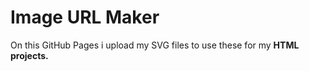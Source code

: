 # Image URL Maker

<p>On this GitHub Pages i upload my SVG files to use these for my <b>HTML projects.</b></p>
